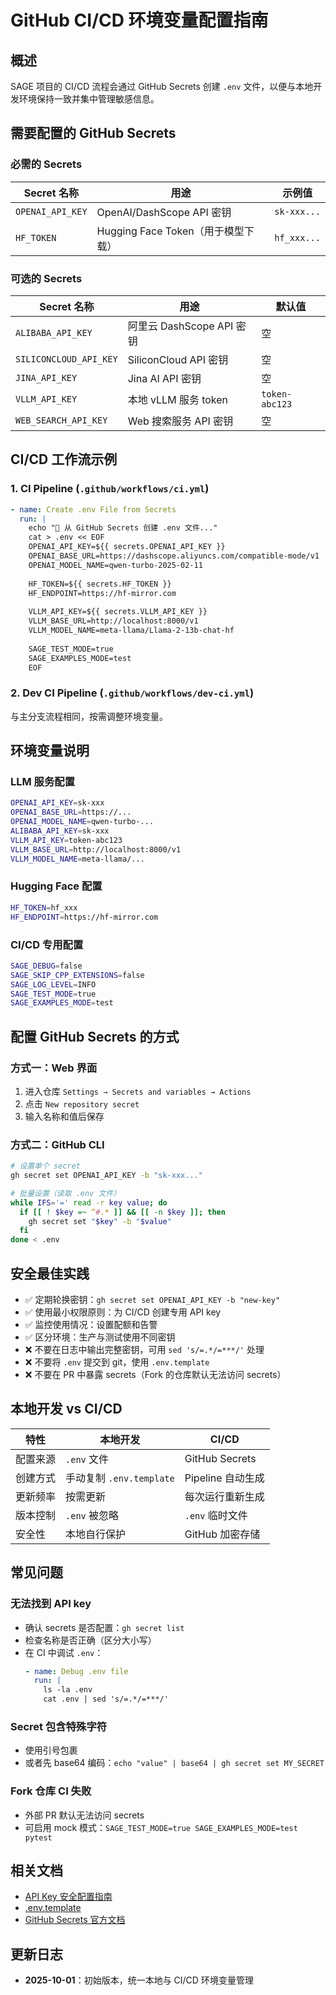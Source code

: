 # GitHub CI/CD 环境变量配置指南

## 概述

SAGE 项目的 CI/CD 流程会通过 GitHub Secrets 创建 `.env` 文件，以便与本地开发环境保持一致并集中管理敏感信息。

## 需要配置的 GitHub Secrets

### 必需的 Secrets

| Secret 名称 | 用途 | 示例值 |
|-------------|------|--------|
| `OPENAI_API_KEY` | OpenAI/DashScope API 密钥 | `sk-xxx...` |
| `HF_TOKEN` | Hugging Face Token（用于模型下载） | `hf_xxx...` |

### 可选的 Secrets

| Secret 名称 | 用途 | 默认值 |
|-------------|------|--------|
| `ALIBABA_API_KEY` | 阿里云 DashScope API 密钥 | 空 |
| `SILICONCLOUD_API_KEY` | SiliconCloud API 密钥 | 空 |
| `JINA_API_KEY` | Jina AI API 密钥 | 空 |
| `VLLM_API_KEY` | 本地 vLLM 服务 token | `token-abc123` |
| `WEB_SEARCH_API_KEY` | Web 搜索服务 API 密钥 | 空 |

## CI/CD 工作流示例

### 1. CI Pipeline (`.github/workflows/ci.yml`)

```yaml
- name: Create .env File from Secrets
  run: |
    echo "🔐 从 GitHub Secrets 创建 .env 文件..."
    cat > .env << EOF
    OPENAI_API_KEY=${{ secrets.OPENAI_API_KEY }}
    OPENAI_BASE_URL=https://dashscope.aliyuncs.com/compatible-mode/v1
    OPENAI_MODEL_NAME=qwen-turbo-2025-02-11
    
    HF_TOKEN=${{ secrets.HF_TOKEN }}
    HF_ENDPOINT=https://hf-mirror.com
    
    VLLM_API_KEY=${{ secrets.VLLM_API_KEY }}
    VLLM_BASE_URL=http://localhost:8000/v1
    VLLM_MODEL_NAME=meta-llama/Llama-2-13b-chat-hf
    
    SAGE_TEST_MODE=true
    SAGE_EXAMPLES_MODE=test
    EOF
```

### 2. Dev CI Pipeline (`.github/workflows/dev-ci.yml`)

与主分支流程相同，按需调整环境变量。

## 环境变量说明

### LLM 服务配置

```bash
OPENAI_API_KEY=sk-xxx
OPENAI_BASE_URL=https://...
OPENAI_MODEL_NAME=qwen-turbo-...
ALIBABA_API_KEY=sk-xxx
VLLM_API_KEY=token-abc123
VLLM_BASE_URL=http://localhost:8000/v1
VLLM_MODEL_NAME=meta-llama/...
```

### Hugging Face 配置

```bash
HF_TOKEN=hf_xxx
HF_ENDPOINT=https://hf-mirror.com
```

### CI/CD 专用配置

```bash
SAGE_DEBUG=false
SAGE_SKIP_CPP_EXTENSIONS=false
SAGE_LOG_LEVEL=INFO
SAGE_TEST_MODE=true
SAGE_EXAMPLES_MODE=test
```

## 配置 GitHub Secrets 的方式

### 方式一：Web 界面

1. 进入仓库 `Settings → Secrets and variables → Actions`
2. 点击 `New repository secret`
3. 输入名称和值后保存

### 方式二：GitHub CLI

```bash
# 设置单个 secret
gh secret set OPENAI_API_KEY -b "sk-xxx..."

# 批量设置（读取 .env 文件）
while IFS='=' read -r key value; do
  if [[ ! $key =~ ^#.* ]] && [[ -n $key ]]; then
    gh secret set "$key" -b "$value"
  fi
done < .env
```

## 安全最佳实践

- ✅ 定期轮换密钥：`gh secret set OPENAI_API_KEY -b "new-key"`
- ✅ 使用最小权限原则：为 CI/CD 创建专用 API key
- ✅ 监控使用情况：设置配额和告警
- ✅ 区分环境：生产与测试使用不同密钥
- ❌ 不要在日志中输出完整密钥，可用 `sed 's/=.*/=***/'` 处理
- ❌ 不要将 `.env` 提交到 git，使用 `.env.template`
- ❌ 不要在 PR 中暴露 secrets（Fork 的仓库默认无法访问 secrets）

## 本地开发 vs CI/CD

| 特性 | 本地开发 | CI/CD |
|------|-----------|-------|
| 配置来源 | `.env` 文件 | GitHub Secrets |
| 创建方式 | 手动复制 `.env.template` | Pipeline 自动生成 |
| 更新频率 | 按需更新 | 每次运行重新生成 |
| 版本控制 | `.env` 被忽略 | `.env` 临时文件 |
| 安全性 | 本地自行保护 | GitHub 加密存储 |

## 常见问题

### 无法找到 API key

- 确认 secrets 是否配置：`gh secret list`
- 检查名称是否正确（区分大小写）
- 在 CI 中调试 `.env`：
  ```yaml
  - name: Debug .env file
    run: |
      ls -la .env
      cat .env | sed 's/=.*/=***/'
  ```

### Secret 包含特殊字符

- 使用引号包裹
- 或者先 base64 编码：`echo "value" | base64 | gh secret set MY_SECRET`

### Fork 仓库 CI 失败

- 外部 PR 默认无法访问 secrets
- 可启用 mock 模式：`SAGE_TEST_MODE=true SAGE_EXAMPLES_MODE=test pytest`

## 相关文档

- [API Key 安全配置指南](../security/api_key_security.md)
- [.env.template](../../.env.template)
- [GitHub Secrets 官方文档](https://docs.github.com/en/actions/security-guides/encrypted-secrets)

## 更新日志

- **2025-10-01**：初始版本，统一本地与 CI/CD 环境变量管理
